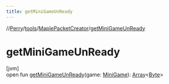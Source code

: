 ```yaml
---
title: getMiniGameUnReady
---
```

//[Perry](../../../index.html)/[tools](../index.html)/[MaplePacketCreator](index.html)/[getMiniGameUnReady](get-mini-game-un-ready.html)



# getMiniGameUnReady



[jvm]\
open fun [getMiniGameUnReady](get-mini-game-un-ready.html)(game: [MiniGame](../../server/-mini-game/index.html)): [Array](https://kotlinlang.org/api/latest/jvm/stdlib/kotlin/-array/index.html)<[Byte](https://kotlinlang.org/api/latest/jvm/stdlib/kotlin/-byte/index.html)>




